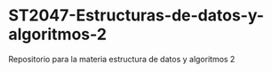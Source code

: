 # ST2047-Estructuras-de-datos-y-algoritmos-2
Repositorio para la materia estructura de datos y algoritmos 2
